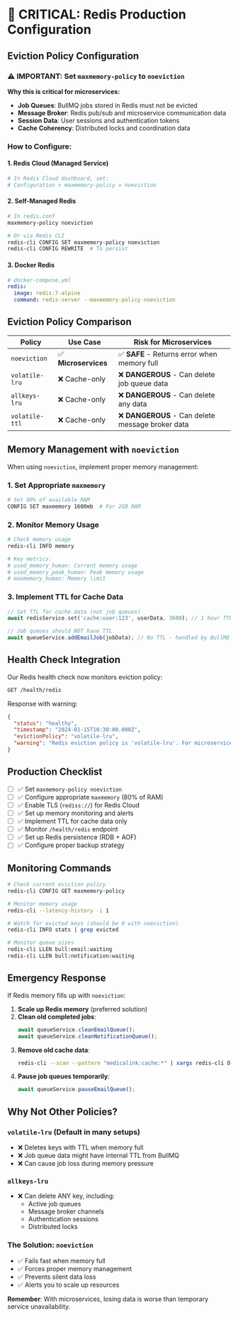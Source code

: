 # 🚨 CRITICAL: Redis Production Configuration

## Eviction Policy Configuration

### ⚠️ **IMPORTANT**: Set `maxmemory-policy` to `noeviction`

**Why this is critical for microservices:**
- **Job Queues**: BullMQ jobs stored in Redis must not be evicted
- **Message Broker**: Redis pub/sub and microservice communication data
- **Session Data**: User sessions and authentication tokens
- **Cache Coherency**: Distributed locks and coordination data

### How to Configure:

#### 1. Redis Cloud (Managed Service)
```bash
# In Redis Cloud dashboard, set:
# Configuration > maxmemory-policy = noeviction
```

#### 2. Self-Managed Redis
```bash
# In redis.conf
maxmemory-policy noeviction

# Or via Redis CLI
redis-cli CONFIG SET maxmemory-policy noeviction
redis-cli CONFIG REWRITE  # To persist
```

#### 3. Docker Redis
```yaml
# docker-compose.yml
redis:
  image: redis:7-alpine
  command: redis-server --maxmemory-policy noeviction
```

## Eviction Policy Comparison

| Policy | Use Case | Risk for Microservices |
|--------|----------|----------------------|
| `noeviction` | ✅ **Microservices** | ✅ **SAFE** - Returns error when memory full |
| `volatile-lru` | ❌ Cache-only | ❌ **DANGEROUS** - Can delete job queue data |
| `allkeys-lru` | ❌ Cache-only | ❌ **DANGEROUS** - Can delete any data |
| `volatile-ttl` | ❌ Cache-only | ❌ **DANGEROUS** - Can delete message broker data |

## Memory Management with `noeviction`

When using `noeviction`, implement proper memory management:

### 1. Set Appropriate `maxmemory`
```bash
# Set 80% of available RAM
CONFIG SET maxmemory 1600mb  # For 2GB RAM
```

### 2. Monitor Memory Usage
```bash
# Check memory usage
redis-cli INFO memory

# Key metrics:
# used_memory_human: Current memory usage
# used_memory_peak_human: Peak memory usage
# maxmemory_human: Memory limit
```

### 3. Implement TTL for Cache Data
```typescript
// Set TTL for cache data (not job queues)
await redisService.set('cache:user:123', userData, 3600); // 1 hour TTL

// Job queues should NOT have TTL
await queueService.addEmailJob(jobData); // No TTL - handled by BullMQ
```

## Health Check Integration

Our Redis health check now monitors eviction policy:

```bash
GET /health/redis
```

Response with warning:
```json
{
  "status": "healthy",
  "timestamp": "2024-01-15T10:30:00.000Z",
  "evictionPolicy": "volatile-lru",
  "warning": "Redis eviction policy is 'volatile-lru'. For microservices with job queues, consider using 'noeviction' to prevent data loss."
}
```

## Production Checklist

- [ ] ✅ Set `maxmemory-policy noeviction`
- [ ] ✅ Configure appropriate `maxmemory` (80% of RAM)
- [ ] ✅ Enable TLS (`rediss://`) for Redis Cloud
- [ ] ✅ Set up memory monitoring and alerts
- [ ] ✅ Implement TTL for cache data only
- [ ] ✅ Monitor `/health/redis` endpoint
- [ ] ✅ Set up Redis persistence (RDB + AOF)
- [ ] ✅ Configure proper backup strategy

## Monitoring Commands

```bash
# Check current eviction policy
redis-cli CONFIG GET maxmemory-policy

# Monitor memory usage
redis-cli --latency-history -i 1

# Watch for evicted keys (should be 0 with noeviction)
redis-cli INFO stats | grep evicted

# Monitor queue sizes
redis-cli LLEN bull:email:waiting
redis-cli LLEN bull:notification:waiting
```

## Emergency Response

If Redis memory fills up with `noeviction`:

1. **Scale up Redis memory** (preferred solution)
2. **Clean old completed jobs**:
   ```typescript
   await queueService.cleanEmailQueue();
   await queueService.cleanNotificationQueue();
   ```
3. **Remove old cache data**:
   ```bash
   redis-cli --scan --pattern "medicalink:cache:*" | xargs redis-cli DEL
   ```
4. **Pause job queues temporarily**:
   ```typescript
   await queueService.pauseEmailQueue();
   ```

## Why Not Other Policies?

### `volatile-lru` (Default in many setups)
- ❌ Deletes keys with TTL when memory full
- ❌ Job queue data might have internal TTL from BullMQ
- ❌ Can cause job loss during memory pressure

### `allkeys-lru`
- ❌ Can delete ANY key, including:
  - Active job queues
  - Message broker channels
  - Authentication sessions
  - Distributed locks

### The Solution: `noeviction`
- ✅ Fails fast when memory full
- ✅ Forces proper memory management
- ✅ Prevents silent data loss
- ✅ Alerts you to scale up resources

**Remember**: With microservices, losing data is worse than temporary service unavailability.